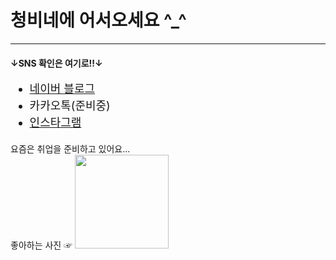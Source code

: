 ﻿<!DOCTYPE html>
<html>
<head>
    <title>청비네 아지트</title>
</head>
<body>
    <h1>청비네에 어서오세요 ^_^</h1>
    <hr />
        <h4>↓SNS 확인은 여기로!!↓</h4>
        <ul style="font-size:18px; line-height: 150%; ">
            <li><a href="https://m.blog.naver.com/leechongbee" />네이버 블로그</a></li>
            <li>카카오톡(준비중)</li>
            <li><a href="https://www.instagram.com/pupu_cute_love/" />인스타그램</a></li>
        </ul>
        요즘은 취업을 준비하고 있어요...<br />
        좋아하는 사진 ☞
        <img style="height: 150px;" src="image/Yeepi.jpeg" />
</body>
</html>
